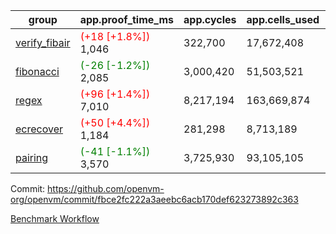 | group | app.proof_time_ms | app.cycles | app.cells_used | leaf.proof_time_ms | leaf.cycles | leaf.cells_used |
| -- | -- | -- | -- | -- | -- | -- |
| [verify_fibair](https://github.com/openvm-org/openvm/blob/benchmark-results/benchmarks-pr/1928/verify_fibair-fbce2fc222a3aeebc6acb170def623273892c363.md) |<span style='color: red'>(+18 [+1.8%])</span> 1,046 |  322,700 |  17,672,408 |- | - | - |
| [fibonacci](https://github.com/openvm-org/openvm/blob/benchmark-results/benchmarks-pr/1928/fibonacci-fbce2fc222a3aeebc6acb170def623273892c363.md) |<span style='color: green'>(-26 [-1.2%])</span> 2,085 |  3,000,420 |  51,503,521 |- | - | - |
| [regex](https://github.com/openvm-org/openvm/blob/benchmark-results/benchmarks-pr/1928/regex-fbce2fc222a3aeebc6acb170def623273892c363.md) |<span style='color: red'>(+96 [+1.4%])</span> 7,010 |  8,217,194 |  163,669,874 |- | - | - |
| [ecrecover](https://github.com/openvm-org/openvm/blob/benchmark-results/benchmarks-pr/1928/ecrecover-fbce2fc222a3aeebc6acb170def623273892c363.md) |<span style='color: red'>(+50 [+4.4%])</span> 1,184 |  281,298 |  8,713,189 |- | - | - |
| [pairing](https://github.com/openvm-org/openvm/blob/benchmark-results/benchmarks-pr/1928/pairing-fbce2fc222a3aeebc6acb170def623273892c363.md) |<span style='color: green'>(-41 [-1.1%])</span> 3,570 |  3,725,930 |  93,105,105 |- | - | - |


Commit: https://github.com/openvm-org/openvm/commit/fbce2fc222a3aeebc6acb170def623273892c363

[Benchmark Workflow](https://github.com/openvm-org/openvm/actions/runs/16734736637)
